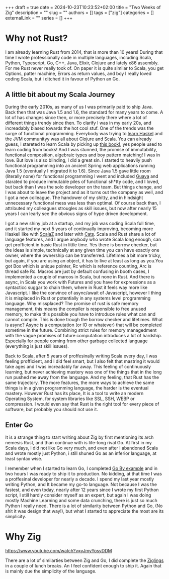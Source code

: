 +++ 
draft = true
date = 2024-10-23T10:23:52+02:00
title = "Two Weeks of Zig"
description = ""
slug = ""
authors = []
tags = ["zig"]
categories = []
externalLink = ""
series = []
+++

# Why not Rust? 

I am already learning Rust from 2014, that is more than 10 years! During that time I wrote professionally code in multiple languages, including Scala, Python, Typescript, Go, C++, Java, Elixir, Clojure and lately x86 assembly. For me Rust never really took of. On paper it is quite similar to Scala, you get Options, patter machine, Errors as return values, and boy I really loved coding Scala, but i ditched it in favour of Python an Go.

## A little bit about my Scala Journey

During the early 2010s, as many of us I was primarily paid to ship Java. Back then that was Java 1.5 and 1.6, the standard for many years to come. A lot of has changes since then, or more precisely there where a lot of different things trendy since then. To clarify I was in my early 20s, and increadably biased towards the hot cool stuf. One of the trends was the surge of functional programming. Everybody was trying to [learn Haskel](https://learnyouahaskell.com/) and the JVM communityy was all about Clojure and Scala. You can already guess, I stareted to learn Scala by picking up [this book!](https://www.goodreads.com/book/show/5680904-programming-in-scala), yes people used to learn coding from books! And I was stunned, the promise of immutability, functional composition, algebraic types and boy pattern matching! I was in love. But love is also blinding, I did a great sin. I started to heavily push functional programming into an ancient Spring web applications running Java 1.5 (eventually I migrated it to 1.6). Since Java 1.5 gave little room (literally none) for functional programming I went and included [Guava](https://github.com/google/guava) and starated to produce immutable piles of functional sh*tty code, and I loved, but back than I was the solo developer on the team. But things change, and I was about to leave the project and as it turns out the company as well, and I got a new colleague. The handower of my shitty, and in hindsight unnecessary functional mess was less than optimal. Of course back than, I attributed my colleagues strougles as skill issues, but now after nearly 15 years I can learly see the obvious signs of hype driven development. 

I got a new shiny job at a startup, and my job was coding Scala full time, and it started my next 5 years of continually improving, becoming more Haskell like with [ScalaZ](https://github.com/scalaz/scalazhttps://github.com/scalaz/scalaz) and later with [Cats](https://typelevel.org/cats/). Scala and Rust share a lot of language features, and I argue anybody who wrote Scala long enough, can get profficient in basic Rust in little time. Yes there is borrow checker, but the ideas is simple, technically at any given time you can have exactly one owner, where the ownership can be transferred. Lifetimes a bit more tricky, but again, if you are using an object, it has to live at least as long as you.You got Box which is unique pointer, Rc which is reference counting, Arc is thread safe Rc. Macros are just by default confusing in booth cases, I implemented a couple of marcos in Scala, but none in Rust. And there is async, in Scala you work with Futures and you have for expressions as a syntacticc suggar to chain them, where in Rust it feels way more like Javascript. I like the convince of async/await of Javascript, however I thing it is misplaced in Rust or potentially in any systems level programming language. Why missplaced? The promise of rust is safe memory management, this means the compiler is responsible to free unused memory, to make this possible you have to introduce rules what can and cannot compile. This is done trough the borrow checker and lifetimes. What is async? Async is a computation (or IO or whatever) that will be completed sometime in the future. Combining strict rules for memory managedment with the vague promises of future computation introduces a lot of hardship. Especially for people coming from other garbage collected language (everything is just skill issues).


Back to Scala, after 5 years of proffesinally writing Scala every day, I was feeling profficient, and I did feel smart, but I also felt that mastring it would take ages and I was increadably far away. This feeling of continuously learning, but never achieving mastery was one of the things that in the long run pushed me away from the language. And my feeling, that Rust has the same trajectory. The more features, the more ways to achieve the same things is in a given programming language, the harder is the eventual mastery.  However Rust has its place, It is a tool to write an modern Operating System, for system libraries like SSL, SSH, WEBP or compression. I would even say that Rust is the right tool for every piece of software, but probably you should not use it.

## Enter Go

It is a strange thing to start writing about Zig by first mentioning its arch nemesis Rust, and than continue with is life-long rival Go. At first in my Scala days, I did not like Go very much, and even after I abandoned Scala and wrote mostly just Python, i still shuned Go as an inferior language, at least syntax wise.

I remember when I started to learn Go, I completed [Go By example](https://gobyexample.com/) and in two hours I was ready to ship it to production. No kidding, at that time I was a proffesinal developer for nearly a decade. I spend my last year mostly writing Python, and It became my go-to language. Not because I was the fastest, and even today, nearly after 12 years since I wrote my first Python script, I still hardly consider myself as an expert, but again I was doing mostly Machine Learning and some data crunching, there is just so much Python I really need. There is a lot of similarity between Python and Go, (No shit it was design that way!), but what I started to appreciate the most are its simplicity. 

# Why Zig

https://www.youtube.com/watch?v=yJmyYosyDDM

There are a lot of similarties between Zig and Go, I did complete the [Ziglings](https://codeberg.org/ziglings/exercises/) in a couple of lunch breaks. An I feel confident enough to ship it. Again that is mainly due the simplicity of the language. 
